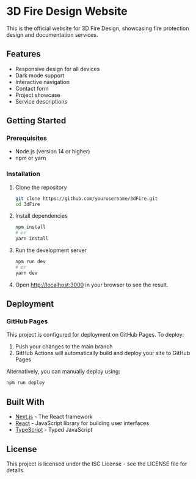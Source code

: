 # 3D Fire Design Website

This is the official website for 3D Fire Design, showcasing fire protection design and documentation services.

## Features

- Responsive design for all devices
- Dark mode support
- Interactive navigation
- Contact form
- Project showcase
- Service descriptions

## Getting Started

### Prerequisites

- Node.js (version 14 or higher)
- npm or yarn

### Installation

1. Clone the repository
   ```bash
   git clone https://github.com/yourusername/3dFire.git
   cd 3dFire
   ```

2. Install dependencies
   ```bash
   npm install
   # or
   yarn install
   ```

3. Run the development server
   ```bash
   npm run dev
   # or
   yarn dev
   ```

4. Open [http://localhost:3000](http://localhost:3000) in your browser to see the result.

## Deployment

### GitHub Pages

This project is configured for deployment on GitHub Pages. To deploy:

1. Push your changes to the main branch
2. GitHub Actions will automatically build and deploy your site to GitHub Pages

Alternatively, you can manually deploy using:

```bash
npm run deploy
```

## Built With

- [Next.js](https://nextjs.org/) - The React framework
- [React](https://reactjs.org/) - JavaScript library for building user interfaces
- [TypeScript](https://www.typescriptlang.org/) - Typed JavaScript

## License

This project is licensed under the ISC License - see the LICENSE file for details.
